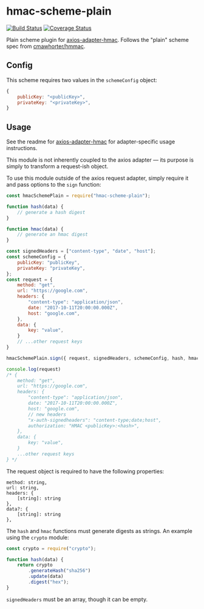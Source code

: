 # hmac-scheme-plain
[![Build Status](https://travis-ci.org/cwhenderson20/hmac-scheme-plain.svg?branch=master)](https://travis-ci.org/cwhenderson20/hmac-scheme-plain) [![Coverage Status](https://coveralls.io/repos/github/cwhenderson20/hmac-scheme-plain/badge.svg)](https://coveralls.io/github/cwhenderson20/hmac-scheme-plain)

Plain scheme plugin for [axios-adapter-hmac](https://github.com/cwhenderson20/axios-adapter-hmac). Follows the "plain" scheme spec from  [cmawhorter/hmmac](https://github.com/cmawhorter/hmmac).

## Config

This scheme requires two values in the `schemeConfig` object:

```javascript
{
    publicKey: "<publicKey>",
    privateKey: "<privateKey>",
}
```

## Usage

See the readme for [axios-adapter-hmac](https://github.com/cwhenderson20/axios-adapter-hmac) for adapter-specific usage instructions.

This module is not inherently coupled to the axios adapter — its purpose is simply to transform a request-ish object.

To use this module outside of the axios request adapter, simply require it and pass options to the `sign` function:

```javascript
const hmacSchemePlain = require("hmac-scheme-plain");

function hash(data) {
    // generate a hash digest
}

function hmac(data) {
    // generate an hmac digest
}

const signedHeaders = ["content-type", "date", "host"];
const schemeConfig = {
    publicKey: "publicKey",
    privateKey: "privateKey",
};
const request = {
    method: "get",
    url: "https://google.com",
    headers: {
        "content-type": "application/json",
        date: "2017-10-11T20:00:00.000Z",
        host: "google.com",
    },
    data: {
        key: "value",
    }
    // ...other request keys
}

hmacSchemePlain.sign({ request, signedHeaders, schemeConfig, hash, hmac });

console.log(request)
/* {
    method: "get",
    url: "https://google.com",
    headers: {
        "content-type": "application/json",
        date: "2017-10-11T20:00:00.000Z",
        host: "google.com",
        // new headers
        "x-auth-signedheaders": "content-type;date;host",
        authorization: "HMAC <publicKey>:<hash>",
    },
    data: {
        key: "value",
    }
    ...other request keys
} */
```

The request object is required to have the following properties:

```
method: string,
url: string,
headers: {
    [string]: string
},
data?: {
    [string]: string
},
```

The `hash` and `hmac` functions must generate digests as strings. An example using the `crypto` module:

```javascript
const crypto = require("crypto");

function hash(data) {
    return crypto
        .generateHash("sha256")
        .update(data)
        .digest("hex");
}
```

`signedHeaders` must be an array, though it can be empty.
